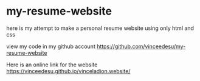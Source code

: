# my-resume-website

here is my attempt to make a personal resume website using only html and css
 
 view my code in my github account https://github.com/vinceedesu/my-resume-website

Here is an online link for the website https://vinceedesu.github.io/vinceladion.website/
